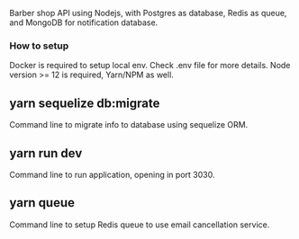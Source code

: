 Barber shop API using Nodejs, with Postgres as database, Redis as queue, and MongoDB for notification database.

### How to setup
Docker is required to setup local env. Check .env file for more details.
Node version >= 12 is required, Yarn/NPM as well.

## yarn sequelize db:migrate
Command line to migrate info to database using sequelize ORM.

## yarn run dev
Command line to run application, opening in port 3030.

## yarn queue
Command line to setup Redis queue to use email cancellation service.

